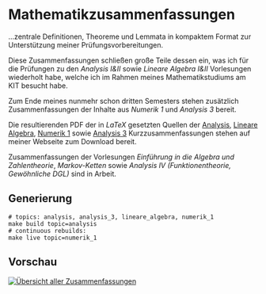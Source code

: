 # Mathematikzusammenfassungen

…zentrale Definitionen, Theoreme und Lemmata in kompaktem Format zur Unterstützung meiner Prüfungsvorbereitungen.

Diese Zusammenfassungen schließen große Teile dessen ein, was ich für die Prüfungen zu den _Analysis I&II_ sowie _Lineare Algebra I&II_ Vorlesungen wiederholt habe, welche ich im Rahmen meines Mathematikstudiums am KIT besucht habe.

Zum Ende meines nunmehr schon dritten Semesters stehen zusätzlich Zusammenfassungen der Inhalte aus _Numerik 1_ und _Analysis 3_ bereit.

Die resultierenden PDF der in _LaTeX_ gesetzten Quellen der [Analysis](https://static.kummerlaender.eu/media/ana12_zusammenfassung.pdf), [Lineare Algebra](https://static.kummerlaender.eu/media/la12_zusammenfassung.pdf), [Numerik 1](https://static.kummerlaender.eu/media/numa1_zusammenfassung.pdf) sowie [Analysis 3](https://static.kummerlaender.eu/media/ana3_zusammenfassung.pdf) Kurzzusammenfassungen stehen auf meiner Webseite zum Download bereit.

Zusammenfassungen der Vorlesungen _Einführung in die Algebra und Zahlentheorie_, _Markov-Ketten_ sowie _Analysis IV (Funktionentheorie, Gewöhnliche DGL)_ sind in Arbeit.

## Generierung

	# topics: analysis, analysis_3, lineare_algebra, numerik_1
	make build topic=analysis
	# continuous rebuilds:
	make live topic=numerik_1

## Vorschau

[![Übersicht aller Zusammenfassungen](https://static.kummerlaender.eu/media/math_reference_sheet_overview_scaled.png)](https://static.kummerlaender.eu/media/math_reference_sheet_overview.png)

